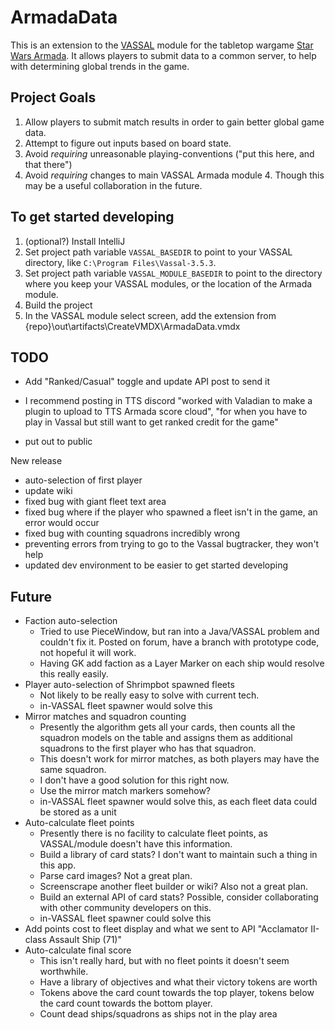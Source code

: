 # ArmadaData #
This is an extension to the [VASSAL](http://www.vassalengine.org/index.php) module for the tabletop wargame [Star Wars Armada](http://www.vassalengine.org/wiki/Module:Star_Wars:_Armada). It allows players to submit data to a common server, to help with determining global trends in the game.

## Project Goals ##
1. Allow players to submit match results in order to gain better global game data.
2. Attempt to figure out inputs based on board state.  
3. Avoid *requiring* unreasonable playing-conventions ("put this here, and that there")
4. Avoid *requiring* changes to main VASSAL Armada module
    4. Though this may be a useful collaboration in the future.

## To get started developing ##
1. (optional?) Install IntelliJ
2. Set project path variable `VASSAL_BASEDIR` to point to your VASSAL directory, like `C:\Program Files\Vassal-3.5.3`.
3. Set project path variable `VASSAL_MODULE_BASEDIR` to point to the directory where you keep your VASSAL modules, or the location of the Armada module. 
3. Build the project 
4. In the VASSAL module select screen, add the extension from {repo}\out\artifacts\CreateVMDX\ArmadaData.vmdx

## TODO ##
- Add "Ranked/Casual" toggle and update API post to send it

- I recommend posting in TTS discord "worked with Valadian to make a plugin to upload to TTS Armada score cloud", "for when you have to play in Vassal but still want to get ranked credit for the game"
- put out to public

New release
- auto-selection of first player
- update wiki
- fixed bug with giant fleet text area
- fixed bug where if the player who spawned a fleet isn't in the game, an error would occur
- fixed bug with counting squadrons incredibly wrong 
- preventing errors from trying to go to the Vassal bugtracker, they won't help
- updated dev environment to be easier to get started developing

## Future ##
- Faction auto-selection
  - Tried to use PieceWindow, but ran into a Java/VASSAL problem and couldn't fix it. Posted on forum, have a branch with prototype code, not hopeful it will work.
  - Having GK add faction as a Layer Marker on each ship would resolve this really easily.
- Player auto-selection of Shrimpbot spawned fleets
  - Not likely to be really easy to solve with current tech.
  - in-VASSAL fleet spawner would solve this
- Mirror matches and squadron counting
  - Presently the algorithm gets all your cards, then counts all the squadron models on the table and assigns them as additional squadrons to the first player who has that squadron.
  - This doesn't work for mirror matches, as both players may have the same squadron.
  - I don't have a good solution for this right now.
  - Use the mirror match markers somehow?
  - in-VASSAL fleet spawner would solve this, as each fleet data could be stored as a unit
- Auto-calculate fleet points
  - Presently there is no facility to calculate fleet points, as VASSAL/module doesn't have this information.
  - Build a library of card stats? I don't want to maintain such a thing in this app.
  - Parse card images? Not a great plan.
  - Screenscrape another fleet builder or wiki? Also not a great plan. 
  - Build an external API of card stats? Possible, consider collaborating with other community developers on this.
  - in-VASSAL fleet spawner could solve this
- Add points cost to fleet display and what we sent to API "Acclamator II-class Assault Ship (71)"
- Auto-calculate final score
  - This isn't really hard, but with no fleet points it doesn't seem worthwhile.
  - Have a library of objectives and what their victory tokens are worth
  - Tokens above the card count towards the top player, tokens below the card count towards the bottom player.
  - Count dead ships/squadrons as ships not in the play area